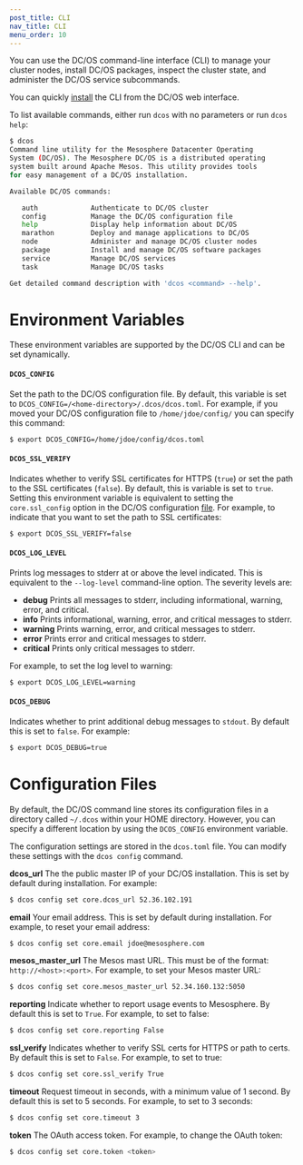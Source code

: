 ```yaml
---
post_title: CLI
nav_title: CLI
menu_order: 10 
---
```


You can use the DC/OS command-line interface (CLI) to manage your cluster nodes, install DC/OS packages, inspect the cluster state, and administer the DC/OS service subcommands. 

You can quickly [install](/docs/1.8/usage/cli/install) the CLI from the DC/OS web interface.

To list available commands, either run `dcos` with no parameters or run `dcos help`:

```bash
$ dcos
Command line utility for the Mesosphere Datacenter Operating
System (DC/OS). The Mesosphere DC/OS is a distributed operating
system built around Apache Mesos. This utility provides tools
for easy management of a DC/OS installation.

Available DC/OS commands:

   auth           	Authenticate to DC/OS cluster
   config         	Manage the DC/OS configuration file
   help           	Display help information about DC/OS
   marathon       	Deploy and manage applications to DC/OS
   node           	Administer and manage DC/OS cluster nodes
   package        	Install and manage DC/OS software packages
   service        	Manage DC/OS services
   task           	Manage DC/OS tasks

Get detailed command description with 'dcos <command> --help'.
```
    

# Environment Variables

These environment variables are supported by the DC/OS CLI and can be set dynamically.

#### `DCOS_CONFIG` 
Set the path to the DC/OS configuration file. By default, this variable is set to `DCOS_CONFIG=/<home-directory>/.dcos/dcos.toml`. For example, if you moved your DC/OS configuration file to `/home/jdoe/config/` you can specify this command:

```bash
$ export DCOS_CONFIG=/home/jdoe/config/dcos.toml
```
    
#### `DCOS_SSL_VERIFY` 
Indicates whether to verify SSL certificates for HTTPS (`true`) or set the path to the SSL certificates (`false`). By default, this is variable is set to `true`. Setting this environment variable is equivalent to setting the `core.ssl_config` option in the DC/OS configuration [file](#configuration-files). For example, to indicate that you want to set the path to SSL certificates:

```bash
$ export DCOS_SSL_VERIFY=false
```

#### `DCOS_LOG_LEVEL` 
Prints log messages to stderr at or above the level indicated. This is equivalent to the `--log-level` command-line option. The severity levels are:

*   **debug** Prints all messages to stderr, including informational, warning, error, and critical.
*   **info** Prints informational, warning, error, and critical messages to stderr.
*   **warning** Prints warning, error, and critical messages to stderr.
*   **error** Prints error and critical messages to stderr.
*   **critical** Prints only critical messages to stderr.

For example, to set the log level to warning:

```bash
$ export DCOS_LOG_LEVEL=warning
```
    

#### `DCOS_DEBUG` 
Indicates whether to print additional debug messages to `stdout`. By default this is set to `false`. For example:

```bash
$ export DCOS_DEBUG=true
```
    

# <a name="configuration-files"></a>Configuration Files

By default, the DC/OS command line stores its configuration files in a directory called `~/.dcos` within your HOME directory. However, you can specify a different location by using the `DCOS_CONFIG` environment variable.

The configuration settings are stored in the `dcos.toml` file. You can modify these settings with the `dcos config` command.

**dcos_url** The the public master IP of your DC/OS installation. This is set by default during installation. For example:

```bash
$ dcos config set core.dcos_url 52.36.102.191
```
    

**email** Your email address. This is set by default during installation. For example, to reset your email address:

```bash
$ dcos config set core.email jdoe@mesosphere.com
```
    

**mesos_master_url** The Mesos mast URL. This must be of the format: `http://<host>:<port>`. For example, to set your Mesos master URL:

```bash
$ dcos config set core.mesos_master_url 52.34.160.132:5050
```
    

**reporting** Indicate whether to report usage events to Mesosphere. By default this is set to `True`. For example, to set to false:

```bash
$ dcos config set core.reporting False
```
    

**ssl_verify** Indicates whether to verify SSL certs for HTTPS or path to certs. By default this is set to `False`. For example, to set to true:

```bash
$ dcos config set core.ssl_verify True
```
    

**timeout** Request timeout in seconds, with a minimum value of 1 second. By default this is set to 5 seconds. For example, to set to 3 seconds:

```bash
$ dcos config set core.timeout 3
```
    

**token** The OAuth access token. For example, to change the OAuth token:

```bash
$ dcos config set core.token <token>
```

 
